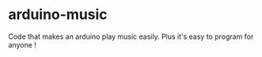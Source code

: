 # arduino-music
Code that makes an arduino play music easily. Plus it's easy to program for anyone !
